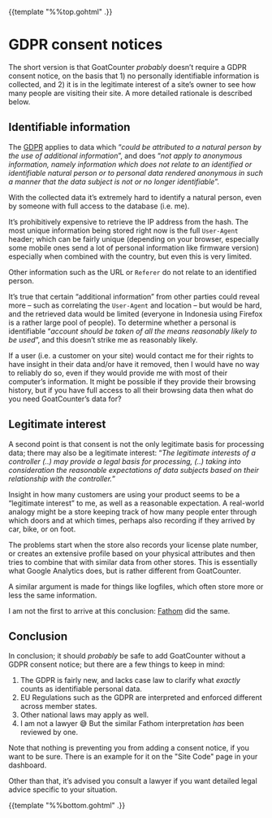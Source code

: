 {{template "%%top.gohtml" .}}

GDPR consent notices
====================

The short version is that GoatCounter *probably* doesn’t require a GDPR consent
notice, on the basis that 1) no personally identifiable information is
collected, and 2) it is in the legitimate interest of a site’s owner to see how
many people are visiting their site. A more detailed rationale is described
below.

Identifiable information
------------------------

The [GDPR][gdpr] applies to data which “*could be attributed to a natural person
by the use of additional information*”, and does “*not apply to anonymous
information, namely information which does not relate to an identified or
identifiable natural person or to personal data rendered anonymous in such a
manner that the data subject is not or no longer identifiable*”.

With the collected data it’s extremely hard to identify a natural person, even
by someone with full access to the database (i.e. me).

It’s prohibitively expensive to retrieve the IP address from the hash. The most
unique information being stored right now is the full `User-Agent` header; which
can be fairly unique (depending on your browser, especially some mobile ones
send a lot of personal information like firmware version) especially when
combined with the country, but even this is very limited.

Other information such as the URL or `Referer` do not relate to an identified
person.

It’s true that certain “additional information” from other parties could reveal
more – such as correlating the `User-Agent` and location – but would be hard,
and the retrieved data would be limited (everyone in Indonesia using Firefox is
a rather large pool of people). To determine whether a personal is identifiable
“*account should be taken of all the means reasonably likely to be used*”, and
this doesn’t strike me as reasonably likely.

If a user (i.e. a customer on your site) would contact me for their rights to
have insight in their data and/or have it removed, then I would have no way to
reliably do so, even if they would provide me with most of their computer’s
information. It might be possible if they provide their browsing history, but if
you have full access to all their browsing data then what do you need
GoatCounter’s data for?


Legitimate interest
-------------------

A second point is that consent is not the only legitimate basis for processing
data; there may also be a legitimate interest: “*The legitimate interests of a
controller (..) may provide a legal basis for processing, (..) taking into
consideration the reasonable expectations of data subjects based on their
relationship with the controller.*”

Insight in how many customers are using your product seems to be a “legitimate
interest” to me, as well as a reasonable expectation. A real-world analogy might
be a store keeping track of  how many people enter through which doors and at
which times, perhaps also recording if they arrived by car, bike, or on foot.

The problems start when the store also records your license plate number, or
creates an extensive profile based on your physical attributes and then tries to
combine that with similar data from other stores. This is essentially what
Google Analytics does, but is rather different from GoatCounter.

A similar argument is made for things like logfiles, which often store more or
less the same information.

I am not the first to arrive at this conclusion:
[Fathom](https://usefathom.com/data) did the same.

Conclusion
----------

In conclusion; it should *probably* be safe to add GoatCounter without a GDPR
consent notice; but there are a few things to keep in mind:

1. The GDPR is fairly new, and lacks case law to clarify what *exactly* counts
   as identifiable personal data.
2. EU Regulations such as the GDPR are interpreted and enforced different across
   member states.
3. Other national laws may apply as well.
4. I am not a lawyer 😅 But the similar Fathom interpretation *has* been
   reviewed by one.

Note that nothing is preventing you from adding a consent notice, if you want to
be sure. There is an example for it on the "Site Code" page in your dashboard.

Other than that, it’s advised you consult a lawyer if you want detailed legal
advice specific to your situation.


[gdpr]: https://eur-lex.europa.eu/legal-content/EN/TXT/PDF/?uri=CELEX:32016R0679

{{template "%%bottom.gohtml" .}}
